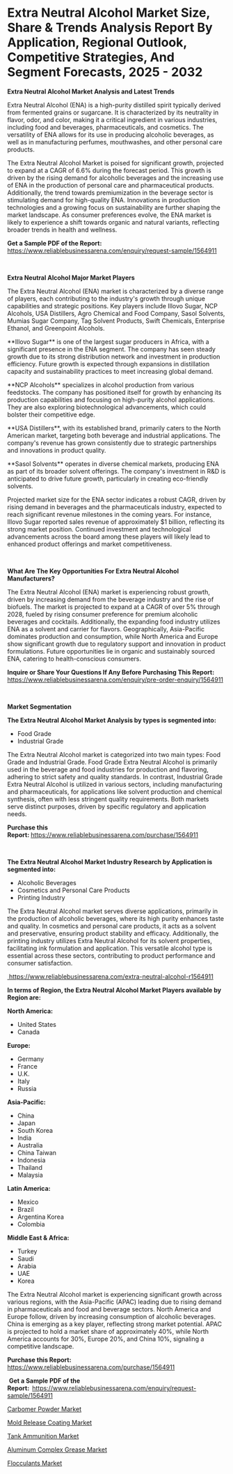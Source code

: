 <p><h1>Extra Neutral Alcohol Market Size, Share & Trends Analysis Report By Application, Regional Outlook, Competitive Strategies, And Segment Forecasts, 2025 - 2032</h1></p><p><strong>Extra Neutral Alcohol Market Analysis and Latest Trends</strong></p>
<p><p>Extra Neutral Alcohol (ENA) is a high-purity distilled spirit typically derived from fermented grains or sugarcane. It is characterized by its neutrality in flavor, odor, and color, making it a critical ingredient in various industries, including food and beverages, pharmaceuticals, and cosmetics. The versatility of ENA allows for its use in producing alcoholic beverages, as well as in manufacturing perfumes, mouthwashes, and other personal care products.</p><p>The Extra Neutral Alcohol Market is poised for significant growth, projected to expand at a CAGR of 6.6% during the forecast period. This growth is driven by the rising demand for alcoholic beverages and the increasing use of ENA in the production of personal care and pharmaceutical products. Additionally, the trend towards premiumization in the beverage sector is stimulating demand for high-quality ENA. Innovations in production technologies and a growing focus on sustainability are further shaping the market landscape. As consumer preferences evolve, the ENA market is likely to experience a shift towards organic and natural variants, reflecting broader trends in health and wellness.</p></p>
<p><strong>Get a Sample PDF of the Report:&nbsp;</strong> <a href="https://www.reliablebusinessarena.com/enquiry/request-sample/1564911?utm_campaign=2039&utm_medium=2&utm_source=Github&utm_content=ia&utm_term=30012025&utm_id=extra-neutral-alcohol">https://www.reliablebusinessarena.com/enquiry/request-sample/1564911</a></p>
<p>&nbsp;</p>
<p><strong>Extra Neutral Alcohol Major Market Players</strong></p>
<p><p>The Extra Neutral Alcohol (ENA) market is characterized by a diverse range of players, each contributing to the industry's growth through unique capabilities and strategic positions. Key players include Illovo Sugar, NCP Alcohols, USA Distillers, Agro Chemical and Food Company, Sasol Solvents, Mumias Sugar Company, Tag Solvent Products, Swift Chemicals, Enterprise Ethanol, and Greenpoint Alcohols.</p><p>**Illovo Sugar** is one of the largest sugar producers in Africa, with a significant presence in the ENA segment. The company has seen steady growth due to its strong distribution network and investment in production efficiency. Future growth is expected through expansions in distillation capacity and sustainability practices to meet increasing global demand.</p><p>**NCP Alcohols** specializes in alcohol production from various feedstocks. The company has positioned itself for growth by enhancing its production capabilities and focusing on high-purity alcohol applications. They are also exploring biotechnological advancements, which could bolster their competitive edge.</p><p>**USA Distillers**, with its established brand, primarily caters to the North American market, targeting both beverage and industrial applications. The company's revenue has grown consistently due to strategic partnerships and innovations in product quality.</p><p>**Sasol Solvents** operates in diverse chemical markets, producing ENA as part of its broader solvent offerings. The company's investment in R&D is anticipated to drive future growth, particularly in creating eco-friendly solvents.</p><p>Projected market size for the ENA sector indicates a robust CAGR, driven by rising demand in beverages and the pharmaceuticals industry, expected to reach significant revenue milestones in the coming years. For instance, Illovo Sugar reported sales revenue of approximately $1 billion, reflecting its strong market position. Continued investment and technological advancements across the board among these players will likely lead to enhanced product offerings and market competitiveness.</p></p>
<p>&nbsp;</p>
<p><strong>What Are The Key Opportunities For Extra Neutral Alcohol Manufacturers?</strong></p>
<p><p>The Extra Neutral Alcohol (ENA) market is experiencing robust growth, driven by increasing demand from the beverage industry and the rise of biofuels. The market is projected to expand at a CAGR of over 5% through 2028, fueled by rising consumer preference for premium alcoholic beverages and cocktails. Additionally, the expanding food industry utilizes ENA as a solvent and carrier for flavors. Geographically, Asia-Pacific dominates production and consumption, while North America and Europe show significant growth due to regulatory support and innovation in product formulations. Future opportunities lie in organic and sustainably sourced ENA, catering to health-conscious consumers.</p></p>
<p><strong>Inquire or Share Your Questions If Any Before Purchasing This Report:</strong> <a href="https://www.reliablebusinessarena.com/enquiry/pre-order-enquiry/1564911?utm_campaign=2039&utm_medium=2&utm_source=Github&utm_content=ia&utm_term=30012025&utm_id=extra-neutral-alcohol">https://www.reliablebusinessarena.com/enquiry/pre-order-enquiry/1564911</a></p>
<p>&nbsp;</p>
<p><strong>Market Segmentation</strong></p>
<p><strong>The Extra Neutral Alcohol Market Analysis by types is segmented into:</strong></p>
<p><ul><li>Food Grade</li><li>Industrial Grade</li></ul></p>
<p><p>The Extra Neutral Alcohol market is categorized into two main types: Food Grade and Industrial Grade. Food Grade Extra Neutral Alcohol is primarily used in the beverage and food industries for production and flavoring, adhering to strict safety and quality standards. In contrast, Industrial Grade Extra Neutral Alcohol is utilized in various sectors, including manufacturing and pharmaceuticals, for applications like solvent production and chemical synthesis, often with less stringent quality requirements. Both markets serve distinct purposes, driven by specific regulatory and application needs.</p></p>
<p><strong>Purchase this Report:&nbsp;</strong><a href="https://www.reliablebusinessarena.com/purchase/1564911?utm_campaign=2039&utm_medium=2&utm_source=Github&utm_content=ia&utm_term=30012025&utm_id=extra-neutral-alcohol">https://www.reliablebusinessarena.com/purchase/1564911</a></p>
<p>&nbsp;</p>
<p><strong>The Extra Neutral Alcohol Market Industry Research by Application is segmented into:</strong></p>
<p><ul><li>Alcoholic Beverages</li><li>Cosmetics and Personal Care Products</li><li>Printing Industry</li></ul></p>
<p><p>The Extra Neutral Alcohol market serves diverse applications, primarily in the production of alcoholic beverages, where its high purity enhances taste and quality. In cosmetics and personal care products, it acts as a solvent and preservative, ensuring product stability and efficacy. Additionally, the printing industry utilizes Extra Neutral Alcohol for its solvent properties, facilitating ink formulation and application. This versatile alcohol type is essential across these sectors, contributing to product performance and consumer satisfaction.</p></p>
<p><a href="https://www.reliablebusinessarena.com/extra-neutral-alcohol-r1564911?utm_campaign=2039&utm_medium=2&utm_source=Github&utm_content=ia&utm_term=30012025&utm_id=extra-neutral-alcohol">&nbsp;https://www.reliablebusinessarena.com/extra-neutral-alcohol-r1564911</a></p>
<p><strong>In terms of Region, the Extra Neutral Alcohol Market Players available by Region are:</strong></p>
<p>
    <p> <strong> North America: </strong>
        <ul>
            <li>United States</li>
            <li>Canada</li>
        </ul>
        </p> 
    <p> <strong> Europe: </strong>
        <ul>
            <li>Germany</li>
            <li>France</li>
            <li>U.K.</li>
            <li>Italy</li>
            <li>Russia</li>
        </ul>
        </p> 
    <p> <strong> Asia-Pacific: </strong>
        <ul>
            <li>China</li>
            <li>Japan</li>
            <li>South Korea</li>
            <li>India</li>
            <li>Australia</li>
            <li>China Taiwan</li>
            <li>Indonesia</li>
            <li>Thailand</li>
            <li>Malaysia</li>
        </ul>
        </p> 
    <p> <strong> Latin America: </strong>
        <ul>
            <li>Mexico</li>
            <li>Brazil</li>
            <li>Argentina Korea</li>
            <li>Colombia</li>
        </ul>
        </p> 
    <p> <strong> Middle East & Africa: </strong>
        <ul>
            <li>Turkey</li>
            <li>Saudi</li>
            <li>Arabia</li>
            <li>UAE</li>
            <li>Korea</li>
        </ul>
    </p>
    </p>
<p><p>The Extra Neutral Alcohol market is experiencing significant growth across various regions, with the Asia-Pacific (APAC) leading due to rising demand in pharmaceuticals and food and beverage sectors. North America and Europe follow, driven by increasing consumption of alcoholic beverages. China is emerging as a key player, reflecting strong market potential. APAC is projected to hold a market share of approximately 40%, while North America accounts for 30%, Europe 20%, and China 10%, signaling a competitive landscape.</p></p>
<p><strong>Purchase this Report: </strong><a href="https://www.reliablebusinessarena.com/purchase/1564911?utm_campaign=2039&utm_medium=2&utm_source=Github&utm_content=ia&utm_term=30012025&utm_id=extra-neutral-alcohol">https://www.reliablebusinessarena.com/purchase/1564911</a></p>
<p>&nbsp;<strong>Get a Sample PDF of the Report:&nbsp;&nbsp;</strong><a href="https://www.reliablebusinessarena.com/enquiry/request-sample/1564911?utm_campaign=2039&utm_medium=2&utm_source=Github&utm_content=ia&utm_term=30012025&utm_id=extra-neutral-alcohol">https://www.reliablebusinessarena.com/enquiry/request-sample/1564911</a></p>
<p><strong></strong></p>
<p><p><a href="https://github.com/raffadongraffadong/Market-Research-Report-List-1/blob/main/carbomer-powder-market.md?utm_campaign=2039&utm_medium=2&utm_source=Github&utm_content=ia&utm_term=30012025&utm_id=extra-neutral-alcohol">Carbomer Powder Market</a></p><p><a href="https://www.linkedin.com/pulse/mold-release-coating-market-overview-size-valuation-projected-lrfrf?utm_campaign=2039&utm_medium=2&utm_source=Github&utm_content=ia&utm_term=30012025&utm_id=extra-neutral-alcohol">Mold Release Coating Market</a></p><p><a href="https://github.com/gregorywiliams78/Market-Research-Report-List-1/blob/main/tank-ammunition-market.md?utm_campaign=2039&utm_medium=2&utm_source=Github&utm_content=ia&utm_term=30012025&utm_id=extra-neutral-alcohol">Tank Ammunition Market</a></p><p><a href="https://www.linkedin.com/pulse/aluminum-complex-grease-market-trend-analysis-suggests-rreuc?utm_campaign=2039&utm_medium=2&utm_source=Github&utm_content=ia&utm_term=30012025&utm_id=extra-neutral-alcohol">Aluminum Complex Grease Market</a></p><p><a href="https://www.linkedin.com/pulse/future-flocculants-market-2025-2032-growth-forecast-144-cagr-yzopc?utm_campaign=2039&utm_medium=2&utm_source=Github&utm_content=ia&utm_term=30012025&utm_id=extra-neutral-alcohol">Flocculants Market</a></p></p>